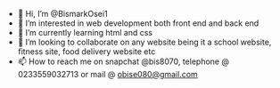 - 👋 Hi, I’m @BismarkOsei1
 - 👀 I’m interested in web development both front end and back end 
- 🌱 I’m currently learning html and css
- 💞️ I’m looking to collaborate on any website being it a school website, fitness site, food delivery website etc
- 📫 How to reach me on snapchat @bis8070, telephone @ 0233559032713 or mail @ obise080@gmail.com 

<!---
BismarkOsei1/BismarkOsei1 is a ✨ special ✨ repository because its `README.md` (this file) appears on your GitHub profile.
You can click the Preview link to take a look at your changes.
--->
